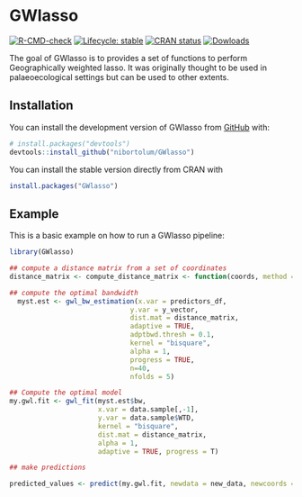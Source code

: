 
<!-- README.md is generated from README.Rmd. Please edit that file -->

# GWlasso

<!-- badges: start -->

[![R-CMD-check](https://github.com/nibortolum/GWlasso/actions/workflows/R-CMD-check.yaml/badge.svg)](https://github.com/nibortolum/GWlasso/actions/workflows/R-CMD-check.yaml)
[![Lifecycle:
stable](https://img.shields.io/badge/lifecycle-stable-brightgreen.svg)](https://lifecycle.r-lib.org/articles/stages.html#stable)
[![CRAN
status](https://www.r-pkg.org/badges/version/GWlasso)](https://CRAN.R-project.org/package=GWlasso)
[![Dowloads](https://cranlogs.r-pkg.org/badges/grand-total/GWlasso)](https://CRAN.R-project.org/package=GWlasso)
<!-- badges: end -->

The goal of GWlasso is to provides a set of functions to perform
Geographically weighted lasso. It was originally thought to be used in
palaeoecological settings but can be used to other extents.

## Installation

You can install the development version of GWlasso from
[GitHub](https://github.com/) with:

``` r
# install.packages("devtools")
devtools::install_github("nibortolum/GWlasso")
```

You can install the stable version directly from CRAN with

``` r
install.packages("GWlasso")
```

## Example

This is a basic example on how to run a GWlasso pipeline:

``` r
library(GWlasso)

## compute a distance matrix from a set of coordinates
distance_matrix <- compute_distance_matrix <- function(coords, method = "euclidean", add.noise = FALSE)

## compute the optimal bandwidth 
  myst.est <- gwl_bw_estimation(x.var = predictors_df, 
                              y.var = y_vector,
                              dist.mat = distance_matrix,
                              adaptive = TRUE,
                              adptbwd.thresh = 0.1,
                              kernel = "bisquare",
                              alpha = 1,
                              progress = TRUE,
                              n=40,
                              nfolds = 5)

## Compute the optimal model
my.gwl.fit <- gwl_fit(myst.est$bw,
                      x.var = data.sample[,-1], 
                      y.var = data.sample$WTD,
                      kernel = "bisquare",
                      dist.mat = distance_matrix, 
                      alpha = 1, 
                      adaptive = TRUE, progress = T)

## make predictions 

predicted_values <- predict(my.gwl.fit, newdata = new_data, newcoords = new_coords)
```
